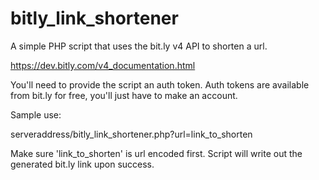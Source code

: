 # bitly_link_shortener
A simple PHP script that uses the bit.ly v4 API to shorten a url.

https://dev.bitly.com/v4_documentation.html

You'll need to provide the script an auth token.
Auth tokens are available from bit.ly for free, you'll just have to make an account.

Sample use:

serveraddress/bitly_link_shortener.php?url=link_to_shorten

Make sure 'link_to_shorten' is url encoded first.
Script will write out the generated bit.ly link upon success.
